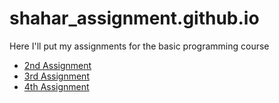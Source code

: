 # shahar_assignment.github.io
Here I'll put my assignments for the basic programming course

* [2nd Assignment](/day02/num_guess.py)
* [3rd Assignment](/day03/num_guess_upgrade.py)
* [4th Assignment](/day04/count.py)
